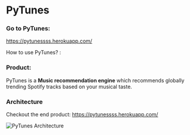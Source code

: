 # PyTunes

### Go to PyTunes:

https://pytunessss.herokuapp.com/

How to use PyTunes? :




### Product: 

PyTunes is a **Music recommendation engine** which recommends globally trending Spotify tracks based on your musical taste.



### Architecture

Checkout the end product: https://pytunessss.herokuapp.com/

![PyTunes Architecture](https://user-images.githubusercontent.com/40240678/123195100-35ba9c00-d4c5-11eb-933c-d8142c2a3335.png)
